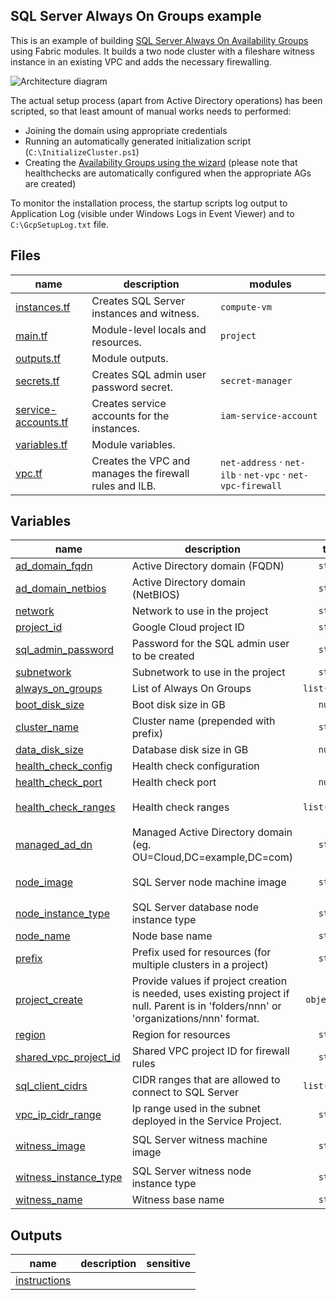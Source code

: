 ## SQL Server Always On Groups example

This is an example of building [SQL Server Always On Availability Groups](https://cloud.google.com/compute/docs/instances/sql-server/configure-availability) 
using Fabric modules. It builds a two node cluster with a fileshare witness instance in an existing VPC and adds the necessary firewalling. 

![Architecture diagram](https://cloud.google.com/compute/images/sqlserver-ag-architecture.svg)

The actual setup process (apart from Active Directory operations) has been scripted, so that least amount of 
manual works needs to performed: 

  - Joining the domain using appropriate credentials 
  - Running an automatically generated initialization script (`C:\InitializeCluster.ps1`) 
  - Creating the [Availability Groups using the wizard](https://cloud.google.com/compute/docs/instances/sql-server/configure-availability#creating_an_availability_group)
    (please note that healthchecks are automatically configured when the appropriate AGs are created)

To monitor the installation process, the startup scripts log output to Application Log (visible under Windows Logs in Event Viewer)
and to `C:\GcpSetupLog.txt` file.

<!-- TFDOC OPTS files:1 -->
<!-- BEGIN TFDOC -->

## Files

| name | description | modules |
|---|---|---|
| [instances.tf](./instances.tf) | Creates SQL Server instances and witness. | <code>compute-vm</code> |
| [main.tf](./main.tf) | Module-level locals and resources. | <code>project</code> |
| [outputs.tf](./outputs.tf) | Module outputs. |  |
| [secrets.tf](./secrets.tf) | Creates SQL admin user password secret. | <code>secret-manager</code> |
| [service-accounts.tf](./service-accounts.tf) | Creates service accounts for the instances. | <code>iam-service-account</code> |
| [variables.tf](./variables.tf) | Module variables. |  |
| [vpc.tf](./vpc.tf) | Creates the VPC and manages the firewall rules and ILB. | <code>net-address</code> · <code>net-ilb</code> · <code>net-vpc</code> · <code>net-vpc-firewall</code> |

## Variables

| name | description | type | required | default |
|---|---|:---:|:---:|:---:|
| [ad_domain_fqdn](variables.tf#L111) | Active Directory domain (FQDN) | <code>string</code> | ✓ |  |
| [ad_domain_netbios](variables.tf#L120) | Active Directory domain (NetBIOS) | <code>string</code> | ✓ |  |
| [network](variables.tf#L38) | Network to use in the project | <code>string</code> | ✓ |  |
| [project_id](variables.tf#L27) | Google Cloud project ID | <code>string</code> | ✓ |  |
| [sql_admin_password](variables.tf#L102) | Password for the SQL admin user to be created | <code>string</code> | ✓ |  |
| [subnetwork](variables.tf#L43) | Subnetwork to use in the project | <code>string</code> | ✓ |  |
| [always_on_groups](variables.tf#L135) | List of Always On Groups | <code>list&#40;string&#41;</code> |  | <code>&#91;&#34;bookshelf&#34;&#93;</code> |
| [boot_disk_size](variables.tf#L90) | Boot disk size in GB | <code>number</code> |  | <code>50</code> |
| [cluster_name](variables.tf#L48) | Cluster name (prepended with prefix) | <code>string</code> |  | <code>&#34;cluster&#34;</code> |
| [data_disk_size](variables.tf#L96) | Database disk size in GB | <code>number</code> |  | <code>200</code> |
| [health_check_config](variables.tf#L147) | Health check configuration | <code title="object&#40;&#123; check_interval_sec &#61; number,&#10;  healthy_threshold   &#61; number,&#10;  unhealthy_threshold &#61; number,&#10;  timeout_sec         &#61; number,&#10;&#125;&#41;">&#8230;</code> |  | <code title="&#123;&#10;  check_interval_sec  &#61; 2&#10;  healthy_threshold   &#61; 1&#10;  unhealthy_threshold &#61; 2&#10;  timeout_sec         &#61; 1&#10;&#125;">&#123;&#8230;&#125;</code> |
| [health_check_port](variables.tf#L141) | Health check port | <code>number</code> |  | <code>59997</code> |
| [health_check_ranges](variables.tf#L60) | Health check ranges | <code>list&#40;string&#41;</code> |  | <code>&#91;&#34;35.191.0.0&#47;16&#34;, &#34;209.85.152.0&#47;22&#34;, &#34;209.85.204.0&#47;22&#34;&#93;</code> |
| [managed_ad_dn](variables.tf#L129) | Managed Active Directory domain (eg. OU=Cloud,DC=example,DC=com) | <code>string</code> |  | <code>&#34;&#34;</code> |
| [node_image](variables.tf#L78) | SQL Server node machine image | <code>string</code> |  | <code>&#34;projects&#47;windows-sql-cloud&#47;global&#47;images&#47;family&#47;sql-ent-2019-win-2019&#34;</code> |
| [node_instance_type](variables.tf#L66) | SQL Server database node instance type | <code>string</code> |  | <code>&#34;n2-standard-8&#34;</code> |
| [node_name](variables.tf#L162) | Node base name | <code>string</code> |  | <code>&#34;node&#34;</code> |
| [prefix](variables.tf#L15) | Prefix used for resources (for multiple clusters in a project) | <code>string</code> |  | <code>&#34;aog&#34;</code> |
| [project_create](variables.tf#L174) | Provide values if project creation is needed, uses existing project if null. Parent is in 'folders/nnn' or 'organizations/nnn' format. | <code title="object&#40;&#123;&#10;  billing_account_id &#61; string&#10;  parent             &#61; string&#10;&#125;&#41;">object&#40;&#123;&#8230;&#125;&#41;</code> |  | <code>null</code> |
| [region](variables.tf#L21) | Region for resources | <code>string</code> |  | <code>&#34;europe-west4&#34;</code> |
| [shared_vpc_project_id](variables.tf#L32) | Shared VPC project ID for firewall rules | <code>string</code> |  | <code>null</code> |
| [sql_client_cidrs](variables.tf#L54) | CIDR ranges that are allowed to connect to SQL Server | <code>list&#40;string&#41;</code> |  | <code>&#91;&#34;0.0.0.0&#47;0&#34;&#93;</code> |
| [vpc_ip_cidr_range](variables.tf#L183) | Ip range used in the subnet deployed in the Service Project. | <code>string</code> |  | <code>&#34;10.0.0.0&#47;20&#34;</code> |
| [witness_image](variables.tf#L84) | SQL Server witness machine image | <code>string</code> |  | <code>&#34;projects&#47;windows-cloud&#47;global&#47;images&#47;family&#47;windows-2019&#34;</code> |
| [witness_instance_type](variables.tf#L72) | SQL Server witness node instance type | <code>string</code> |  | <code>&#34;n2-standard-2&#34;</code> |
| [witness_name](variables.tf#L168) | Witness base name | <code>string</code> |  | <code>&#34;witness&#34;</code> |

## Outputs

| name | description | sensitive |
|---|---|:---:|
| [instructions](outputs.tf#L19) |  |  |

<!-- END TFDOC -->

